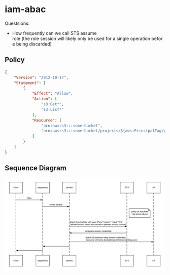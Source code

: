 # iam-abac

Questsions:
* How frequently can we call STS assume role (the role session will likely only be used for a single operation before being discarded) 

## Policy
```json
{
    "Version": "2012-10-17",
    "Statement": [
        {
            "Effect": "Allow",
            "Action": [
                "s3:Get*",
                "s3:List*"
            ],
            "Resource": [
                "arn:aws:s3:::some-bucket",
                "arn:aws:s3:::some-bucket/projects/${aws:PrincipalTag/project}/*"
            ]
        }
    ]
}
```

## Sequence Diagram
![Sequence Diagram](ABAC.png)